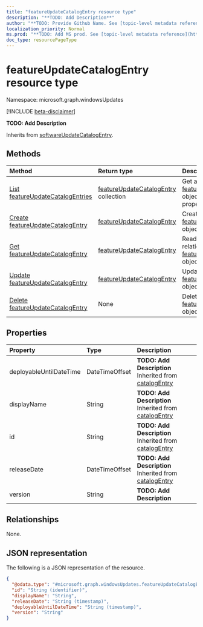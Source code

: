 ```yaml
---
title: "featureUpdateCatalogEntry resource type"
description: "**TODO: Add Description**"
author: "**TODO: Provide Github Name. See [topic-level metadata reference](https://msgo.azurewebsites.net/add/document/guidelines/metadata.html#topic-level-metadata)**"
localization_priority: Normal
ms.prod: "**TODO: Add MS prod. See [topic-level metadata reference](https://msgo.azurewebsites.net/add/document/guidelines/metadata.html#topic-level-metadata)**"
doc_type: resourcePageType
---
```


# featureUpdateCatalogEntry resource type

Namespace: microsoft.graph.windowsUpdates

[!INCLUDE [beta-disclaimer](../../includes/beta-disclaimer.md)]

**TODO: Add Description**


Inherits from [softwareUpdateCatalogEntry](../resources/softwareupdatecatalogentry.md).

## Methods
|Method|Return type|Description|
|:---|:---|:---|
|[List featureUpdateCatalogEntries](../api/featureupdatecatalogentry-list.md)|[featureUpdateCatalogEntry](../resources/windowsupdates-featureupdatecatalogentry.md) collection|Get a list of the [featureUpdateCatalogEntry](../resources/featureupdatecatalogentry.md) objects and their properties.|
|[Create featureUpdateCatalogEntry](../api/windowsupdates-featureupdatecatalogentry-create.md)|[featureUpdateCatalogEntry](../resources/windowsupdates-featureupdatecatalogentry.md)|Create a new [featureUpdateCatalogEntry](../resources/windowsupdates-featureupdatecatalogentry.md) object.|
|[Get featureUpdateCatalogEntry](../api/windowsupdates-featureupdatecatalogentry-get.md)|[featureUpdateCatalogEntry](../resources/windowsupdates-featureupdatecatalogentry.md)|Read the properties and relationships of a [featureUpdateCatalogEntry](../resources/windowsupdates-featureupdatecatalogentry.md) object.|
|[Update featureUpdateCatalogEntry](../api/windowsupdates-featureupdatecatalogentry-update.md)|[featureUpdateCatalogEntry](../resources/windowsupdates-featureupdatecatalogentry.md)|Update the properties of a [featureUpdateCatalogEntry](../resources/windowsupdates-featureupdatecatalogentry.md) object.|
|[Delete featureUpdateCatalogEntry](../api/windowsupdates-featureupdatecatalogentry-delete.md)|None|Deletes a [featureUpdateCatalogEntry](../resources/windowsupdates-featureupdatecatalogentry.md) object.|

## Properties
|Property|Type|Description|
|:---|:---|:---|
|deployableUntilDateTime|DateTimeOffset|**TODO: Add Description** Inherited from [catalogEntry](../resources/windowsupdates-catalogentry.md)|
|displayName|String|**TODO: Add Description** Inherited from [catalogEntry](../resources/windowsupdates-catalogentry.md)|
|id|String|**TODO: Add Description** Inherited from [catalogEntry](../resources/windowsupdates-catalogentry.md)|
|releaseDate|DateTimeOffset|**TODO: Add Description** Inherited from [catalogEntry](../resources/windowsupdates-catalogentry.md)|
|version|String|**TODO: Add Description**|

## Relationships
None.

## JSON representation
The following is a JSON representation of the resource.
<!-- {
  "blockType": "resource",
  "keyProperty": "id",
  "@odata.type": "microsoft.graph.windowsUpdates.featureUpdateCatalogEntry",
  "baseType": "microsoft.graph.windowsUpdates.softwareUpdateCatalogEntry",
  "openType": false
}
-->
``` json
{
  "@odata.type": "#microsoft.graph.windowsUpdates.featureUpdateCatalogEntry",
  "id": "String (identifier)",
  "displayName": "String",
  "releaseDate": "String (timestamp)",
  "deployableUntilDateTime": "String (timestamp)",
  "version": "String"
}
```

